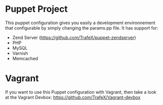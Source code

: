 Puppet Project
==============

This puppet configuration gives you easily a development environnement that configurable by simply changing the params.pp file.
It has support for:

* Zend Server (https://github.com/TrafeX/puppet-zendserver)
* PHP
* MySQL
* Varnish
* Memcached

Vagrant
=======
If you want to use this Puppet configuration with Vagrant, then take a look at the Vagrant Devbox: https://github.com/TrafeX/Vagrant-devbox
